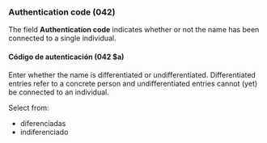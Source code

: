 ### Authentication code (042)

The field **Authentication code** indicates whether or not the name has been connected to a single individual.

#### Código de autenticación (042 $a)

Enter whether the name is differentiated or undifferentiated. Differentiated entries refer to a concrete person and undifferentiated entries cannot (yet) be connected to an individual.

Select from:
- diferenciadas
- indiferenciado
